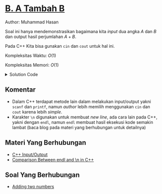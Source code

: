 # [B. A Tambah B](https://tlx.toki.id/courses/basic/chapters/03/problems/B)

Author: Muhammad Hasan

Soal ini hanya mendemonstrasikan bagaimana kita *input* dua angka $A$ dan $B$ dan output hasil perjumlahan $A + B$.

Pada C++ Kita bisa gunakan `cin` dan `cout` untuk hal ini.

Kompleksitas Waktu: $O(1)$

Kompleksitas Memori: $O(1)$

<details>
  <summary>Solution Code</summary>

```c++
#include <bits/stdc++.h>

using namespace std;

int main() {
  int a, b;
  cin >> a >> b;
  cout << a + b << '\n';

  return 0;
}
```
</details>

## Komentar
    
- Dalam C++ terdapat metode lain dalam melakukan input/output yakni `scanf` dan `printf`, namun *author* lebih memilih menggunakan `cin` dan `cout` karena lebih *simple*.
- Karakter `\n` digunakan untuk membuat *new line*, ada cara lain pada C++, yakni dengan `endl`, namun `endl` membuat hasil eksekusi kode semakin lambat (baca blog pada materi yang berhubungan untuk detailnya)


## Materi Yang Berhubungan
    
- [C++ Input/Output](https://www.w3schools.com/cpp/cpp_user_input.asp)
- [Comparison Between endl and \n in C++](https://codeforces.com/blog/entry/43780)

## Soal Yang Berhubungan
    
- [Adding two numbers](https://www.hackerrank.com/contests/emseupm-sample-1/challenges/adding-two-numbers)
